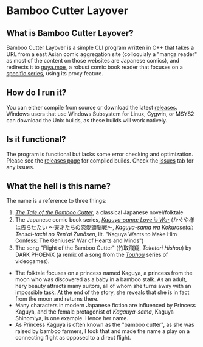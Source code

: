 # Bamboo Cutter Layover

## What is Bamboo Cutter Layover?
Bamboo Cutter Layover is a simple CLI program written in C++ that takes a URL from a east Asian comic aggregation site (colloquialy a "manga reader" as most of the content on those websites are Japanese comics), and redirects it to [guya.moe](https://guya.moe), a robust comic book reader that focuses on a [specific series](https://en.wikipedia.org/wiki/Kaguya-sama:_Love_Is_War), using its proxy feature.

## How do I run it?
You can either compile from source or download the latest [releases](https://github.com/MechaDragonX/BambooCutterLayover/releases). Windows users that use Windows Subsystem for Linux, Cygwin, or MSYS2 can download the Unix builds, as these builds will work natively.

## Is it functional?
The program is functional but lacks some error checking and optimization. Please see the [releases page](https://github.com/MechaDragonX/BambooCutterLayover/releases) for compiled builds. Check the [issues](https://github.com/MechaDragonX/BambooCutterLayover/issues) tab for any issues.

## What the hell is this name?
The name is a reference to three things:
1. [*The Tale of the Bamboo Cutter*](https://en.wikipedia.org/wiki/The_Tale_of_the_Bamboo_Cutter), a classical Japanese novel/folktale
2. The Japanese comic book series, [*Kaguya-sama: Love is War*](https://en.wikipedia.org/wiki/Kaguya-sama:_Love_Is_War) (かぐや様は告らせたい ～天才たちの恋愛頭脳戦～, *Kaguya-sama wa Kokurasetai: Tensai-tachi no Ren'ai Zunōsen*, lit. "Kaguya Wants to Make Him Confess: The Geniuses' War of Hearts and Minds")
3. The song "Flight of the Bamboo Cutter" (竹取飛翔, *Taketori Hishou*) by DARK PHOENiX (a remix of a song from the [*Touhou*](https://en.wikipedia.org/wiki/Touhou_Project) series of videogames).
- The folktale focuses on a princess named Kaguya, a princess from the moon who was discovered as a baby in a bamboo stalk. As an adult, hery beauty attracts many suitors, all of whom she turns away with an impossible task. At the end of the story, she reveals that she is in fact from the moon and returns there.
- Many characters in modern Japanese fiction are influenced by Princess Kaguya, and the female protagonist of *Kagauya-sama*, Kaguya Shinomiya, is one example. Hence her name.
- As Princess Kaguya is often known as the "bamboo cutter", as she was raised by bamboo farmers, I took that and made the name a play on a connecting flight as opposed to a direct flight.
